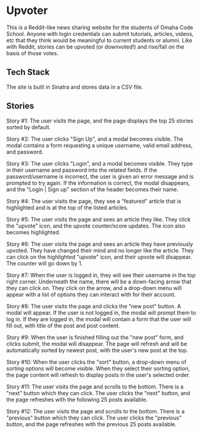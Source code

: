 # Upvoter

This is a Reddit-like news sharing website for the students of Omaha Code School. Anyone with login credentials can submit tutorials, articles, videos, etc that they think would be meaningful to current students or alumni. Like with Reddit, stories can be upvoted (or downvoted!) and rise/fall on the basis of those votes.

## Tech Stack

The site is built in Sinatra and stores data in a CSV file.


## Stories

Story #1:
The user visits the page, and the page displays the top 25 stories sorted by default.

Story #2:
The user clicks "Sign Up", and a modal becomes visible. The modal contains a form requesting a unique username, valid email address, and password.

Story #3:
The user clicks "Login", and a modal becomes visible. They type in their username and password into the related fields. If the password/username is incorrect, the user is given an error message and is prompted to try again. If the information is correct, the modal disappears, and the "Login | Sign up" section of the header becomes their name.

Story #4:
The user visits the page, they see a "featured" article that is highlighted and is at the top of the listed articles.

Story #5:
The user visits the page and sees an article they like. They click the "upvote" icon, and the upvote counter/score updates. The icon also becomes highlighted.

Story #6:
The user visits the page and sees an article they have previously upvoted. They have changed their mind and no longer like the article. They can click on the highlighted "upvote" icon, and their upvote will disappear. The counter will go down by 1.

Story #7:
When the user is logged in, they will see their username in the top right corner. Underneath the name, there will be a down-facing arrow that they can click on. They click on the arrow, and a drop-down menu will appear with a list of options they can interact with for their account.

Story #8:
The user visits the page and clicks the "new post" button. A modal will appear. If the user is not logged in, the modal will prompt them to log in. If they are logged in, the modal will contain a form that the user will fill out, with title of the post and post content.

Story #9:
When the user is finished filling out the "new post" form, and clicks submit, the modal will disappear. The page will refresh and will be automatically sorted by newest post, with the user's new post at the top.

Story #10:
When the user clicks the "sort" button, a drop-down menu of sorting options will become visible. When they select their sorting option, the page content will refresh to display posts in the user's selected order.

Story #11:
The user visits the page and scrolls to the bottom. There is a "next" button which they can click. The user clicks the "next" button, and the page refreshes with the following 25 posts available.

Story #12:
The user visits the page and scrolls to the bottom. There is a "previous" button which they can click. The user clicks the "previous" button, and the page refreshes with the previous 25 posts available.
